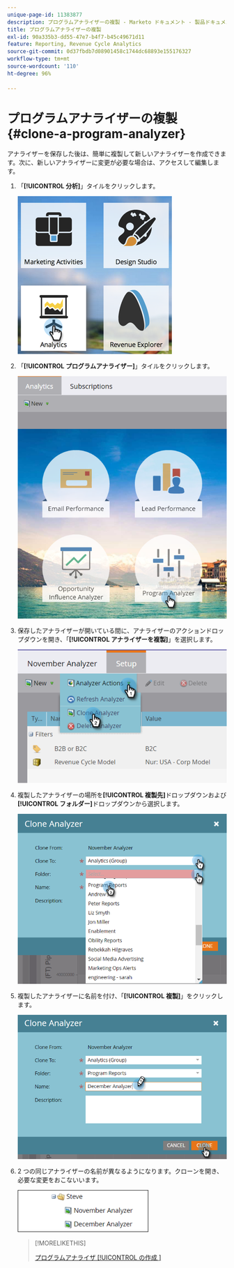 ```yaml
---
unique-page-id: 11383877
description: プログラムアナライザーの複製 - Marketo ドキュメント - 製品ドキュメント
title: プログラムアナライザーの複製
exl-id: 90a335b3-dd55-47e7-b4f7-b45c49671d11
feature: Reporting, Revenue Cycle Analytics
source-git-commit: 0d37fbdb7d08901458c1744dc68893e155176327
workflow-type: tm+mt
source-wordcount: '110'
ht-degree: 96%

---
```


# プログラムアナライザーの複製 {#clone-a-program-analyzer}

アナライザーを保存した後は、簡単に複製して新しいアナライザーを作成できます。次に、新しいアナライザーに変更が必要な場合は、アクセスして編集します。

1. 「**[!UICONTROL 分析]**」タイルをクリックします。

   ![](assets/2017-05-01-08-20-37.png)

1. 「**[!UICONTROL プログラムアナライザー]**」タイルをクリックします。

   ![](assets/program-analyzer-icon-hand.png)

1. 保存したアナライザーが開いている間に、アナライザーのアクションドロップダウンを開き、「**[!UICONTROL アナライザーを複製]**」を選択します。

   ![](assets/image2016-10-31-16-3a12-3a6.png)

1. 複製したアナライザーの場所を&#x200B;**[!UICONTROL 複製先]**&#x200B;ドロップダウンおよび&#x200B;**[!UICONTROL フォルダー]**&#x200B;ドロップダウンから選択します。

   ![](assets/image2016-10-31-16-3a13-3a42.png)

1. 複製したアナライザーに名前を付け、「**[!UICONTROL 複製]**」をクリックします。

   ![](assets/image2016-10-31-16-3a15-3a15.png)

1. 2 つの同じアナライザーの名前が異なるようになります。クローンを開き、必要な変更をおこないいます。

   ![](assets/image2016-10-31-16-3a17-3a11.png)

   >[!MORELIKETHIS]
   >
   >[ プログラムアナライザ [!UICONTROL  の作成 ]](/help/marketo/product-docs/reporting/revenue-cycle-analytics/program-analytics/create-a-program-analyzer.md)
